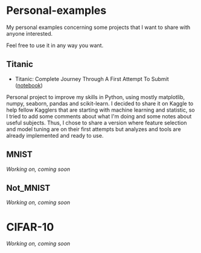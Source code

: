 # Personal-examples
My personal examples concerning some projects that I want to share with anyone interested.

Feel free to use it in any way you want.


## Titanic
- Titanic: Complete Journey Through A First Attempt To Submit ([notebook](https://github.com/Jules-Diez/Personal-examples/blob/master/Titanic%20Complete%20Journey%20Through%20A%20First%20Attempt%20To%20Submit.ipynb))

Personal project to improve my skills in Python, using mostly matplotlib, numpy, seaborn, pandas and scikit-learn.
I decided to share it on Kaggle to help fellow Kagglers that are starting with machine learning and statistic, so I tried to add some comments about what I'm doing and some notes about useful subjects. Thus, I chose to share a version where feature selection and model tuning are on their first attempts but analyzes and tools are already implemented and ready to use. 

## MNIST

*Working on, coming soon*

## Not_MNIST

*Working on, coming soon*

# CIFAR-10

*Working on, coming soon*
